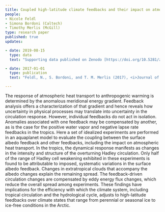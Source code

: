 ```yaml
---
title: Coupled high-latitude climate feedbacks and their impact on atmospheric heat transport 
people:
- Nicole Feldl
- Simona Bordoni (Caltech)
- Timothy Merlis (McGill)
type: research paper
published: true
updates:

- date: 2019-08-15
  type: data
  text: "Supporting data published on Zenodo [https://doi.org/10.5281/zenodo.4031628](https://doi.org/10.5281/zenodo.4031628)"

- date: 2017-01-01
  type: publication
  text: "Feldl, N., S. Bordoni, and T. M. Merlis (2017), <i>Journal of Climate</i>, 30, 189–201, [doi:10.1175/JCLI-D-16-0324.1](https://doi.org/10.1175/JCLI-D-16-0324.1)."

---
```


The response of atmospheric heat transport to anthropogenic warming is determined by the anomalous meridional energy gradient. Feedback analysis offers a characterization of that gradient and hence reveals how uncertainty in physical processes may translate into uncertainty in the circulation response. However, individual feedbacks do not act in isolation. Anomalies associated with one feedback may be compensated by another, as is the case for the positive water vapor and negative lapse rate feedbacks in the tropics. Here a set of idealized experiments are performed in an aquaplanet model to evaluate the coupling between the surface albedo feedback and other feedbacks, including the impact on atmospheric heat transport. In the tropics, the dynamical response manifests as changes in the intensity and structure of the overturning Hadley circulation. Only half of the range of Hadley cell weakening exhibited in these experiments is found to be attributable to imposed, systematic variations in the surface albedo feedback. Changes in extratropical clouds that accompany the albedo changes explain the remaining spread. The feedback-driven circulation changes are compensated by eddy energy flux changes, which reduce the overall spread among experiments. These findings have implications for the efficiency with which the climate system, including tropical circulation and the hydrological cycle, adjusts to high-latitude feedbacks over climate states that range from perennial or seasonal ice to ice-free conditions in the Arctic.

